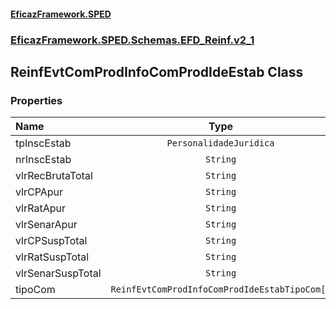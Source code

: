 #### [EficazFramework.SPED](EficazFrameworkSPED.md 'EficazFramework SPED')
### [EficazFramework.SPED.Schemas.EFD_Reinf.v2_1](EficazFramework.SPED.Schemas.EFD_Reinf.v2_1.md 'EficazFramework.SPED.Schemas.EFD_Reinf.v2_1')

## ReinfEvtComProdInfoComProdIdeEstab Class
### Properties

| Name | Type | |
| :--- | :---: | :--- |
| tpInscEstab | `PersonalidadeJuridica` |  |
| nrInscEstab | `String` |  |
| vlrRecBrutaTotal | `String` |  |
| vlrCPApur | `String` |  |
| vlrRatApur | `String` |  |
| vlrSenarApur | `String` |  |
| vlrCPSuspTotal | `String` |  |
| vlrRatSuspTotal | `String` |  |
| vlrSenarSuspTotal | `String` |  |
| tipoCom | `ReinfEvtComProdInfoComProdIdeEstabTipoCom[]` |  |
